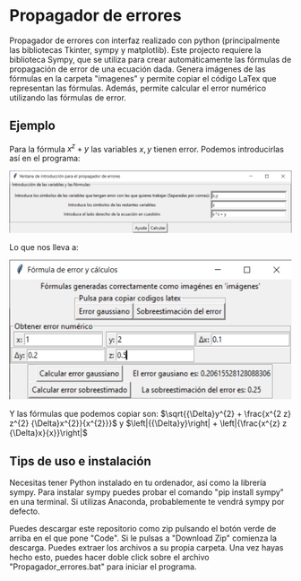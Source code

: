 # Propagador de errores
Propagador de errores con interfaz realizado con python (principalmente las bibliotecas Tkinter, sympy y matplotlib). Este projecto requiere la biblioteca Sympy, que se utiliza para crear automáticamente las fórmulas de propagación de error de una ecuación dada. Genera imágenes de las fórmulas en la carpeta "imagenes" y permite copiar el código LaTex que representan las fórmulas. Además, permite calcular el error numérico utilizando las fórmulas de error.

## Ejemplo

Para la fórmula $x^z + y$ las variables $x, y$ tienen error. Podemos introducirlas así en el programa:

![image](https://github.com/villarjorge/error_propagator/blob/main/primera%20ventana.png)

Lo que nos lleva a:

![image](https://github.com/villarjorge/error_propagator/blob/main/segunda%20ventana.png)

Y las fórmulas que podemos copiar son: $\sqrt{{\Delta}y^{2} + \frac{x^{2 z} z^{2} {\Delta}x^{2}}{x^{2}}}$ y $\left|{{\Delta}y}\right| + \left|{\frac{x^{z} z {\Delta}x}{x}}\right|$

## Tips de uso e instalación

Necesitas tener Python instalado en tu ordenador, así como la librería sympy. Para instalar sympy puedes probar el comando "pip install sympy" en una terminal. Si utilizas Anaconda, probablemente te vendrá sympy por defecto. 

Puedes descargar este repositorio como zip pulsando el botón verde de arriba en el que pone "Code". Si le pulsas a "Download Zip" comienza la descarga. Puedes extraer los archivos a su propia carpeta. Una vez hayas hecho esto, puedes hacer doble click sobre el archivo "Propagador_errores.bat" para iniciar el programa. 
